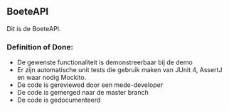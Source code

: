 ## BoeteAPI

Dit is de BoeteAPI.

### Definition of Done:
- De gewenste functionaliteit is demonstreerbaar bij de demo
- Er zijn automatische unit tests die gebruik maken van JUnit 4, AssertJ en waar nodig Mockito.
- De code is gereviewed door een mede-developer
- De code is gemerged naar de master branch
- De code is gedocumenteerd